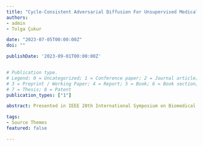 ```yaml
---
title: "Cycle-Consistent Adversarial Diffusion For Unsupervised Medical Image Translation"
authors:
- admin
- Tolga Çukur

date: "2023-07-05T00:00:00Z"
doi: ""

publishDate: '2023-09-01T00:00:00Z'


# Publication type.
# Legend: 0 = Uncategorized; 1 = Conference paper; 2 = Journal article;
# 3 = Preprint / Working Paper; 4 = Report; 5 = Book; 6 = Book section;
# 7 = Thesis; 8 = Patent
publication_types: ["1"]

abstract: Presented in IEEE 20th International Symposium on Biomedical Imaging (ISBI)

tags:
- Source Themes
featured: false

---
```

